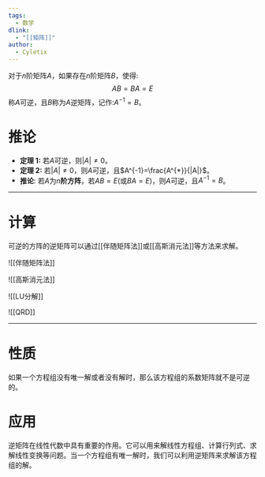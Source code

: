 ```yaml
---
tags:
  - 数学
dlink:
  - "[[矩阵]]"
author:
  - Cyletix
---
```

对于$n$阶矩阵$A$，如果存在$n$阶矩阵$B$，使得:
$$
AB=BA=E
$$
称$A$可逆，且$B$称为$A$逆矩阵，记作:$A^{-1}=B$。

# 推论
- **定理 1:** 若$A$可逆，则$|A|\neq 0$。
- **定理 2:** 若$|A|\neq 0$，则$A$可逆，且$A^{-1}=\frac{A^{*}}{|A|}$。
- **推论**: 若$A$为$n$**阶方阵**，若$AB=E$(或$BA=E$)，则$A$可逆，且$A^{-1}=B$。
---
# 计算
可逆的方阵的逆矩阵可以通过[[伴随矩阵法]]或[[高斯消元法]]等方法来求解。

![[伴随矩阵法]]

![[高斯消元法]]

![[LU分解]]


![[QRD]]



---
# 性质
如果一个方程组没有唯一解或者没有解时，那么该方程组的系数矩阵就不是可逆的。

# 应用
逆矩阵在线性代数中具有重要的作用。它可以用来解线性方程组、计算行列式、求解线性变换等问题。当一个方程组有唯一解时，我们可以利用逆矩阵来求解该方程组的解。